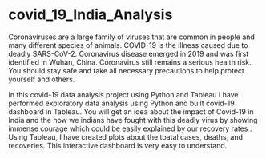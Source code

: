 # covid_19_India_Analysis

Coronaviruses are a large family of viruses that are common in people and many different species of animals. COVID-19 is the illness caused due to deadly SARS-CoV-2. Coronavirus disease emerged in 2019 and was first identified in Wuhan, China. Coronavirus still remains a serious health risk. You should stay safe and take all necessary precautions to help protect yourself and others.

In this covid-19 data analysis project using Python and Tableau I have performed exploratory data analysis using Python and built covid-19 dashboard in Tableau. You will get an idea about the impact of Covid-19 in India and the how we indians have fought with this deadly virus by showing immense courage which could be easily explained by our recovery rates . Using Tableau, I have created plots about the  toatal cases, deaths, and recoveries. This interactive dashboard is very easy to understand. 


